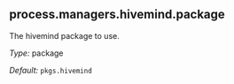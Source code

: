 [comment]: # (Do not edit this file as it is autogenerated. Go to docs/individual-docs if you want to make edits.)


[comment]: # (Please add your documentation on top of this line)

## process\.managers\.hivemind\.package

The hivemind package to use\.



*Type:*
package



*Default:*
` pkgs.hivemind `
